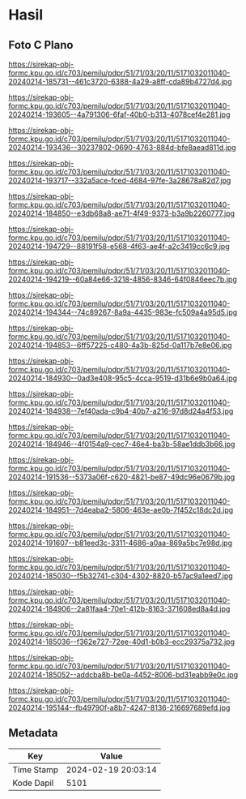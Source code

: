 # Hasil

## Foto C Plano

https://sirekap-obj-formc.kpu.go.id/c703/pemilu/pdpr/51/71/03/20/11/5171032011040-20240214-185731--461c3720-6388-4a29-a8ff-cda89b4727d4.jpg

https://sirekap-obj-formc.kpu.go.id/c703/pemilu/pdpr/51/71/03/20/11/5171032011040-20240214-193605--4a791306-6faf-40b0-b313-4078cef4e281.jpg

https://sirekap-obj-formc.kpu.go.id/c703/pemilu/pdpr/51/71/03/20/11/5171032011040-20240214-193436--30237802-0690-4763-884d-bfe8aead811d.jpg

https://sirekap-obj-formc.kpu.go.id/c703/pemilu/pdpr/51/71/03/20/11/5171032011040-20240214-193717--332a5ace-fced-4684-97fe-3a28678a82d7.jpg

https://sirekap-obj-formc.kpu.go.id/c703/pemilu/pdpr/51/71/03/20/11/5171032011040-20240214-184850--e3db68a8-ae71-4f49-9373-b3a9b2260777.jpg

https://sirekap-obj-formc.kpu.go.id/c703/pemilu/pdpr/51/71/03/20/11/5171032011040-20240214-194729--88191f58-e568-4f63-ae4f-a2c3419cc6c9.jpg

https://sirekap-obj-formc.kpu.go.id/c703/pemilu/pdpr/51/71/03/20/11/5171032011040-20240214-194219--60a84e66-3218-4856-8346-64f0846eec7b.jpg

https://sirekap-obj-formc.kpu.go.id/c703/pemilu/pdpr/51/71/03/20/11/5171032011040-20240214-194344--74c89267-8a9a-4435-983e-fc509a4a95d5.jpg

https://sirekap-obj-formc.kpu.go.id/c703/pemilu/pdpr/51/71/03/20/11/5171032011040-20240214-194853--6ff57225-c480-4a3b-825d-0a117b7e8e06.jpg

https://sirekap-obj-formc.kpu.go.id/c703/pemilu/pdpr/51/71/03/20/11/5171032011040-20240214-184930--0ad3e408-95c5-4cca-9519-d31b6e9b0a64.jpg

https://sirekap-obj-formc.kpu.go.id/c703/pemilu/pdpr/51/71/03/20/11/5171032011040-20240214-184938--7ef40ada-c9b4-40b7-a216-97d8d24a4f53.jpg

https://sirekap-obj-formc.kpu.go.id/c703/pemilu/pdpr/51/71/03/20/11/5171032011040-20240214-184946--4f0154a9-cec7-46e4-ba3b-58ae1ddb3b66.jpg

https://sirekap-obj-formc.kpu.go.id/c703/pemilu/pdpr/51/71/03/20/11/5171032011040-20240214-191536--5373a06f-c620-4821-be87-49dc96e0679b.jpg

https://sirekap-obj-formc.kpu.go.id/c703/pemilu/pdpr/51/71/03/20/11/5171032011040-20240214-184951--7d4eaba2-5806-463e-ae0b-7f452c18dc2d.jpg

https://sirekap-obj-formc.kpu.go.id/c703/pemilu/pdpr/51/71/03/20/11/5171032011040-20240214-191607--b81eed3c-3311-4686-a0aa-869a5bc7e98d.jpg

https://sirekap-obj-formc.kpu.go.id/c703/pemilu/pdpr/51/71/03/20/11/5171032011040-20240214-185030--f5b32741-c304-4302-8820-b57ac9a1eed7.jpg

https://sirekap-obj-formc.kpu.go.id/c703/pemilu/pdpr/51/71/03/20/11/5171032011040-20240214-184906--2a81faa4-70e1-412b-8163-371608ed8a4d.jpg

https://sirekap-obj-formc.kpu.go.id/c703/pemilu/pdpr/51/71/03/20/11/5171032011040-20240214-185036--f362e727-72ee-40d1-b0b3-ecc29375a732.jpg

https://sirekap-obj-formc.kpu.go.id/c703/pemilu/pdpr/51/71/03/20/11/5171032011040-20240214-185052--addcba8b-be0a-4452-8006-bd31eabb9e0c.jpg

https://sirekap-obj-formc.kpu.go.id/c703/pemilu/pdpr/51/71/03/20/11/5171032011040-20240214-195144--fb49790f-a8b7-4247-8136-216697689efd.jpg


## Metadata

| Key        | Value               |
| ---------- | ------------------- |
| Time Stamp | 2024-02-19 20:03:14 |
| Kode Dapil | 5101                |



